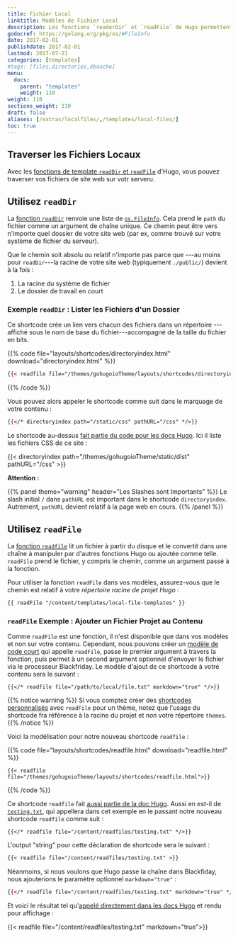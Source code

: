 ```yaml
---
title: Fichier Local
linktitle: Modèles de Fichier Local
description: Les fonctions `readerDir` et `readFile` de Hugo permettent de parcourir la structure du répertoire de votre projet et d'écrire le contenu du fichier dans vos modèles.
godocref: https://golang.org/pkg/os/#FileInfo
date: 2017-02-01
publishdate: 2017-02-01
lastmod: 2017-07-21
categories: [templates]
#tags: [files,directories,ébauche]
menu:
  docs:
    parent: "templates"
    weight: 110
weight: 110
sections_weight: 110
draft: false
aliases: [/extras/localfiles/,/templates/local-files/]
toc: true
---
```


## Traverser les Fichiers Locaux

Avec les [fonctions de template `readDir` et `readFile`][reads] d'Hugo, vous pouvez traverser vos fichiers de site web sur votr serveru.

## Utilisez `readDir`

La [fonction `readDir`][reads] renvoie une liste de  [`os.FileInfo`][osfileinfo]. Cela prend le `path` du fichier comme un argument de chaîne unique. Ce chemin peut être vers n'importe quel dossier de votre site web (par ex, comme trouvé sur votre système de fichier du serveur).

Que le chemin soit absolu ou relatif n'importe pas parce que ---au moins pour `readDir`---la racine de votre site web (typiquement `./public/`) devient à la fois :

1. La racine du système de fichier
2. Le dossier de travail en court

### Exemple `readDir` : Lister les Fichiers d'un Dossier

Ce shortcode crée un lien vers chacun des fichiers dans un répertoire ---affiché sous le nom de base du fichier---accompagné de la taille du fichier en bits.

{{% code file="layouts/shortcodes/directoryindex.html" download="directoryindex.html" %}}
```html
{{< readfile file="/themes/gohugoioTheme/layouts/shortcodes/directoryindex.html" >}}
```
{{% /code %}}

Vous pouvez alors appeler le shortcode comme suit dans le marquage de votre contenu :

```html
{{</* directoryindex path="/static/css" pathURL="/css" */>}}
```

Le shortcode au-dessus [fait partie du code pour les docs Hugo][dirindex]. Ici il liste les fichiers CSS de ce site : 

{{< directoryindex path="/themes/gohugoioTheme/static/dist" pathURL="/css" >}}

**Attention :**

{{% panel theme="warning" header="Les Slashes sont Importants" %}}
Le slash initial `/` dans `pathURL` est important dans le shortcode `directoryindex`. Autrement, `pathURL` devient relatif à la page web en cours.
{{% /panel %}}

## Utilisez `readFile`

La [fonction `readfile`][reads] lit un fichier à partir du disque et le convertit dans une chaîne à manipuler par d'autres fonctions Hugo ou ajoutée comme telle. `readFile` prend le fichier, y compris le chemin, comme un argument passé à la fonction.

Pour utiliser la fonction `readFile` dans vos modèles, assurez-vous que le chemin est relatif à votre *répertoire racine de projet Hugo* :

```html
{{ readFile "/content/templates/local-file-templates" }}
```

### `readFile` Exemple : Ajouter un Fichier Projet au Contenu

Comme `readFile` est une fonction, il n'est disponible que dans vos modèles et non sur votre contenu. Cependant, nous pouvons créer un [modèle de code court][sct] qui appelle `readFile`, passe le premier argument à travers la fonction, puis permet à un second argument optionnel d'envoyer le fichier via le processeur Blackfriday. Le modèle d'ajout de ce shortcode à votre contenu sera le suivant :

```
{{</* readfile file="/path/to/local/file.txt" markdown="true" */>}}
```

{{% notice warning %}}
Si vous comptez créer des [shortcodes personnalisés](/templates/shortcode-templates/) avec `readFile` pour un thème, notez que l'usage du shortcode fra référence à la racine du projet et *non* votre répertoire `themes`.
{{% /notice %}}

Voici la modélisation pour notre nouveau shortcode `readfile` :

{{% code file="layouts/shortcodes/readfile.html" download="readfile.html" %}}
```
{{< readfile file="/themes/gohugoioTheme/layouts/shortcodes/readfile.html">}}
```
{{% /code %}}

Ce shortcode `readfile` fait [aussi partie de la doc Hugo][readfilesource]. Aussi en est-il de [`testing.txt`][testfile], qui appellera dans cet exemple en le passant notre nouveau shortcode `readfile` comme suit :

```
{{</* readfile file="/content/readfiles/testing.txt" */>}}
```

L'output "string" pour cette déclaration de shortcode sera le suivant : 

```markdown
{{< readfile file="/content/readfiles/testing.txt" >}}
```

Néanmoins, si nous voulons que Hugo passe la chaîne dans Blackfiday, nous ajouterions le paramètre optionnel  `markdown="true"` :

```html
{{</* readfile file="/content/readfiles/testing.txt" markdown="true" */>}}
```

Et voici le résultat tel qu'[appelé directement dans les docs Hugo][] et rendu pour affichage :


{{< readfile file="/content/readfiles/testing.txt" markdown="true">}}

[appelé directement dans les docs Hugo]: https://github.com/gohugoio/hugo/blob/master/docs/content/templates/files.md
[dirindex]: https://github.com/gohugoio/hugo/blob/master/docs/layouts/shortcodes/directoryindex.html
[osfileinfo]: https://golang.org/pkg/os/#FileInfo
[reads]: /functions/readfile/
[sc]: /content-management/shortcodes/
[sct]: /templates/shortcode-templates/
[readfilesource]: https://github.com/gohugoio/hugo/blob/master/
[testfile]: https://github.com/gohugoio/hugo/blob/master/docs/testfile

